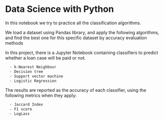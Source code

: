 # Data Science with Python

In this notebook we try to practice all the classification algorithms.

We load a dataset using Pandas library, and apply the following algorithms, and find the best one for this specific dataset by accuracy evaluation methods 

In this project, there is a Jupyter Notebook containing classifiers to predict whether a loan case will be paid or not.

```sh
  - k-Nearest Neighbour
  - Decision tree
  - Support vector machine
  - Logistic Regression
```

The results are reported as the accuracy of each classifier, using the following metrics when they apply:

```sh
  - Jaccard Index
  - F1 score
  - LogLass
```

